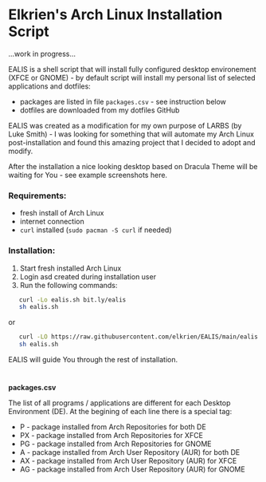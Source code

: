 # **E**lkrien's **A**rch **L**inux **I**nstallation **S**cript


...work in progress...

EALIS is a shell script that will install fully configured desktop environement (XFCE or GNOME) - by default script will install my personal list of selected applications and dotfiles:
- packages are listed in file `packages.csv` - see instruction below
- dotfiles are downloaded from my dotfiles GitHub

EALIS was created as a modification for my own purpose of LARBS (by Luke Smith) - I was looking for something that will automate my Arch Linux post-installation and found this amazing project that I decided to adopt and modify. 

After the installation a nice looking desktop based on Dracula Theme will be waiting for You - see example screenshots here.

### **Requirements:**
- fresh install of Arch Linux
- internet connection
- `curl` installed (`sudo pacman -S curl` if needed)

### **Installation:**

1. Start fresh installed Arch Linux
2. Login asd created during installation user
3. Run the following commands:
```sh
   curl -Lo ealis.sh bit.ly/ealis
   sh ealis.sh
   ```
or 
```sh
   curl -LO https://raw.githubusercontent.com/elkrien/EALIS/main/ealis.sh
   sh ealis.sh
```

EALIS will guide You through the rest of installation.


#
**packages.csv**

The list of all programs / applications are different for each Desktop Environment (DE). At the begining of each line there is a special tag:
- P - package installed from Arch Repositories for both DE
- PX - package installed from Arch Repositories for XFCE
- PG - package installed from Arch Repositories for GNOME
- A - package installed from Arch User Repository (AUR) for both DE
- AX - package installed from Arch User Repository (AUR) for XFCE
- AG - package installed from Arch User Repository (AUR) for GNOME
